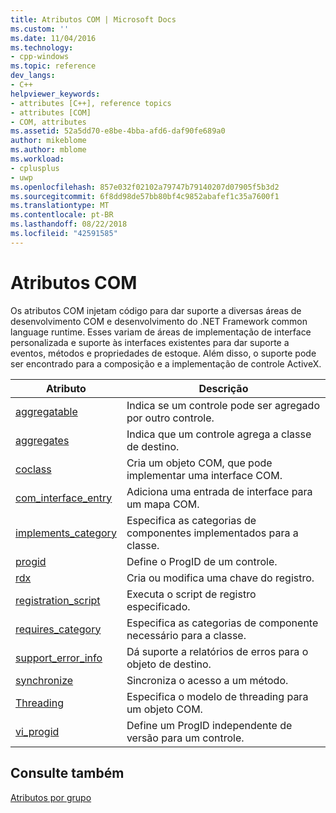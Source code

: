 ```yaml
---
title: Atributos COM | Microsoft Docs
ms.custom: ''
ms.date: 11/04/2016
ms.technology:
- cpp-windows
ms.topic: reference
dev_langs:
- C++
helpviewer_keywords:
- attributes [C++], reference topics
- attributes [COM]
- COM, attributes
ms.assetid: 52a5dd70-e8be-4bba-afd6-daf90fe689a0
author: mikeblome
ms.author: mblome
ms.workload:
- cplusplus
- uwp
ms.openlocfilehash: 857e032f02102a79747b79140207d07905f5b3d2
ms.sourcegitcommit: 6f8dd98de57bb80bf4c9852abafef1c35a7600f1
ms.translationtype: MT
ms.contentlocale: pt-BR
ms.lasthandoff: 08/22/2018
ms.locfileid: "42591585"
---
```

# <a name="com-attributes"></a>Atributos COM
Os atributos COM injetam código para dar suporte a diversas áreas de desenvolvimento COM e desenvolvimento do .NET Framework common language runtime. Esses variam de áreas de implementação de interface personalizada e suporte às interfaces existentes para dar suporte a eventos, métodos e propriedades de estoque. Além disso, o suporte pode ser encontrado para a composição e a implementação de controle ActiveX.
  
|Atributo|Descrição|
|---------------|-----------------|
|[aggregatable](../windows/aggregatable.md)|Indica se um controle pode ser agregado por outro controle.|
|[aggregates](../windows/aggregates.md)|Indica que um controle agrega a classe de destino.|
|[coclass](../windows/coclass.md)|Cria um objeto COM, que pode implementar uma interface COM.|
|[com_interface_entry](../windows/com-interface-entry-cpp.md)|Adiciona uma entrada de interface para um mapa COM.|
|[implements_category](../windows/implements-category.md)|Especifica as categorias de componentes implementados para a classe.|
|[progid](../windows/progid.md)|Define o ProgID de um controle.|
|[rdx](../windows/rdx.md)|Cria ou modifica uma chave do registro.|
|[registration_script](../windows/registration-script.md)|Executa o script de registro especificado.|
|[requires_category](../windows/requires-category.md)|Especifica as categorias de componente necessário para a classe.|
|[support_error_info](../windows/support-error-info.md)|Dá suporte a relatórios de erros para o objeto de destino.|
|[synchronize](../windows/synchronize.md)|Sincroniza o acesso a um método.|
|[Threading](../windows/threading-cpp.md)|Especifica o modelo de threading para um objeto COM.|
|[vi_progid](../windows/vi-progid.md)|Define um ProgID independente de versão para um controle.|
  
## <a name="see-also"></a>Consulte também
 [Atributos por grupo](../windows/attributes-by-group.md)
